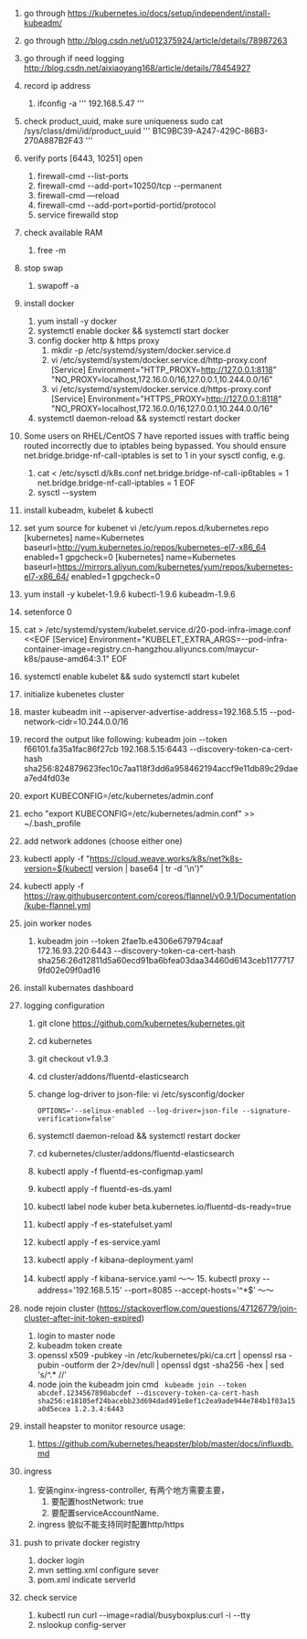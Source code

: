 1. go through https://kubernetes.io/docs/setup/independent/install-kubeadm/
2. go through http://blog.csdn.net/u012375924/article/details/78987263
3. go through if need logging http://blog.csdn.net/aixiaoyang168/article/details/78454927
3. record ip address
   1. ifconfig -a
    '''  192.168.5.47 '''
4. check product_uuid, make sure uniqueness
  sudo cat /sys/class/dmi/id/product_uuid
    '''  B1C9BC39-A247-429C-86B3-270A887B2F43  '''
5. verify ports [6443, 10251] open
   1. firewall-cmd --list-ports
   2. firewall-cmd --add-port=10250/tcp --permanent
   3. firewall-cmd —reload
   4. firewall-cmd --add-port=portid-portid/protocol
   5. service firewalld stop
6. check available RAM
   1. free -m
7. stop swap
   1. swapoff -a
8. install docker
   1. yum install -y docker
   2. systemctl enable docker && systemctl start docker
   3. config docker http & https proxy
      1. mkdir -p /etc/systemd/system/docker.service.d
      2. vi /etc/systemd/system/docker.service.d/http-proxy.conf
      [Service]
      Environment="HTTP_PROXY=http://127.0.0.1:8118" "NO_PROXY=localhost,172.16.0.0/16,127.0.0.1,10.244.0.0/16"
      3. vi /etc/systemd/system/docker.service.d/https-proxy.conf
      [Service]
      Environment="HTTPS_PROXY=http://127.0.0.1:8118" "NO_PROXY=localhost,172.16.0.0/16,127.0.0.1,10.244.0.0/16"
   4. systemctl daemon-reload && systemctl restart docker
9. Some users on RHEL/CentOS 7 have reported issues with traffic being routed incorrectly due to iptables being bypassed. You should ensure net.bridge.bridge-nf-call-iptables is set to 1 in your sysctl config, e.g.
   1. cat <<EOF >  /etc/sysctl.d/k8s.conf
net.bridge.bridge-nf-call-ip6tables = 1
net.bridge.bridge-nf-call-iptables = 1
EOF
   2. sysctl --system
10. install kubeadm, kubelet & kubectl
   1. set yum source for kubenet
   vi /etc/yum.repos.d/kubernetes.repo
   [kubernetes]
   name=Kubernetes
   baseurl=http://yum.kubernetes.io/repos/kubernetes-el7-x86_64
   enabled=1
   gpgcheck=0
   [kubernetes]
   name=Kubernetes
   baseurl=https://mirrors.aliyun.com/kubernetes/yum/repos/kubernetes-el7-x86_64/
   enabled=1
   gpgcheck=0
   2. yum install -y kubelet-1.9.6 kubectl-1.9.6 kubeadm-1.9.6
   3. setenforce 0
   4. cat > /etc/systemd/system/kubelet.service.d/20-pod-infra-image.conf <<EOF
   [Service]
   Environment="KUBELET_EXTRA_ARGS=--pod-infra-container-image=registry.cn-hangzhou.aliyuncs.com/maycur-k8s/pause-amd64:3.1"
   EOF
   
   4. systemctl enable kubelet && sudo systemctl start kubelet
11. initialize kubenetes cluster
   1. master
      kubeadm init --apiserver-advertise-address=192.168.5.15 --pod-network-cidr=10.244.0.0/16
   2. record the output like following:
   kubeadm join --token f66101.fa35a1fac86f27cb 192.168.5.15:6443 --discovery-token-ca-cert-hash sha256:824879623fec10c7aa118f3dd6a958462194accf9e11db89c29daea7ed4fd03e
   3. export KUBECONFIG=/etc/kubernetes/admin.conf
   4. echo "export KUBECONFIG=/etc/kubernetes/admin.conf" >> ~/.bash_profile
12. add network addones (choose either one)
   1. kubectl apply -f "https://cloud.weave.works/k8s/net?k8s-version=$(kubectl version | base64 | tr -d '\n')"
   2. kubectl apply -f https://raw.githubusercontent.com/coreos/flannel/v0.9.1/Documentation/kube-flannel.yml
13. join worker nodes
    1. kubeadm join --token 2fae1b.e4306e679794caaf 172.16.93.220:6443 --discovery-token-ca-cert-hash sha256:26d12811d5a60ecd91ba6bfea03daa34460d6143ceb11777179fd02e09f0ad16
14. install kubernates dashboard
15. logging configuration
    1. git clone https://github.com/kubernetes/kubernetes.git
    2. cd kubernetes
    3. git checkout v1.9.3
    4. cd cluster/addons/fluentd-elasticsearch
    5. change log-driver to json-file: vi /etc/sysconfig/docker  
       
       ` OPTIONS='--selinux-enabled --log-driver=json-file --signature-verification=false' `
    6. systemctl daemon-reload && systemctl restart docker
    7. cd kubernetes/cluster/addons/fluentd-elasticsearch
    8. kubectl apply -f fluentd-es-configmap.yaml
    9. kubectl apply -f fluentd-es-ds.yaml
    10. kubectl label node kuber beta.kubernetes.io/fluentd-ds-ready=true
    11. kubectl apply -f es-statefulset.yaml
    12. kubectl apply -f es-service.yaml 
    13. kubectl apply -f kibana-deployment.yaml
    14. kubectl apply -f kibana-service.yaml
    ～～ 15. kubectl proxy --address='192.168.5.15' --port=8085 --accept-hosts='^*$' ～～
16. node rejoin cluster (https://stackoverflow.com/questions/47126779/join-cluster-after-init-token-expired)
    1. login to master node
    2. kubeadm token create
    3. openssl x509 -pubkey -in /etc/kubernetes/pki/ca.crt | openssl rsa -pubin -outform der 2>/dev/null | openssl dgst -sha256 -hex | sed 's/^.* //'
    4. node join the kubeadm join cmd
    ` kubeadm join --token abcdef.1234567890abcdef --discovery-token-ca-cert-hash sha256:e18105ef24bacebb23d694dad491e8ef1c2ea9ade944e784b1f03a15a0d5ecea 1.2.3.4:6443`
17. install heapster to monitor resource usage:
    1. https://github.com/kubernetes/heapster/blob/master/docs/influxdb.md

18. ingress
    1. 安装nginx-ingress-controller, 有两个地方需要主要， 
       1. 要配置hostNetwork: true
       2. 要配置serviceAccountName.
    2. ingress 貌似不能支持同时配置http/https
19. push to private docker registry
    1. docker login
    2. mvn setting.xml configure sever
    3. pom.xml indicate serverId
20. check service
    1. kubectl run curl --image=radial/busyboxplus:curl -i --tty
    2. nslookup config-server
